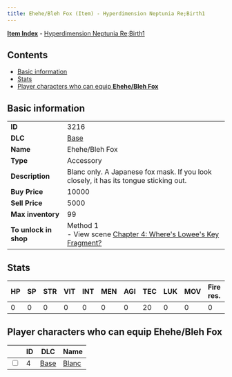 ```yaml
---
title: Ehehe/Bleh Fox (Item) - Hyperdimension Neptunia Re;Birth1
---
```


[**Item Index**](/neptunia/rb1/item/index.html) - [Hyperdimension Neptunia Re;Birth1](/neptunia/rb1)

## Contents

- [Basic information](#basic-information)
- [Stats](#stats)
- [Player characters who can equip **Ehehe/Bleh Fox**](#player-characters-who-can-equip-ehehe-bleh-fox)

## Basic information

|   |   |
| -- | -- |
| **ID** | 3216 |
| **DLC** | [Base](/neptunia/rb1/dlc/1-base.html) |
| **Name** | Ehehe/Bleh Fox |
| **Type** | Accessory |
| **Description** | Blanc only. A Japanese fox mask. If you look closely, it has its tongue sticking out. |
| **Buy Price** | 10000 |
| **Sell Price** | 5000 |
| **Max inventory** | 99 |
| **To unlock in shop** | Method 1<br />- View scene [Chapter 4: Where's Lowee's Key Fragment?](/neptunia/rb1/scene/1-410-chapter-4-wheres-lowees-key-fragment.html) |


## Stats

| HP | SP | STR | VIT | INT | MEN | AGI | TEC | LUK | MOV | Fire res. | Ice res. | Wind res. | Lightning res. |
| -- | -- | --- | --- | --- | --- | --- | --- | --- | --- | --------- | -------- | --------- | -------------- |
| 0 | 0 | 0 | 0 | 0 | 0 | 0 | 20 | 0 | 0 | 0 | 0 | 0 | 0 |


## Player characters who can equip **Ehehe/Bleh Fox**

|    | ID | DLC | Name |
| -- | -- | --- | ---- |
| <input type="checkbox" id="rb1-player-1-4" class="trackbox" /> | 4 | [Base](/neptunia/rb1/dlc/1-base.html) | [Blanc](/neptunia/rb1/player/1-4-blanc.html) |

